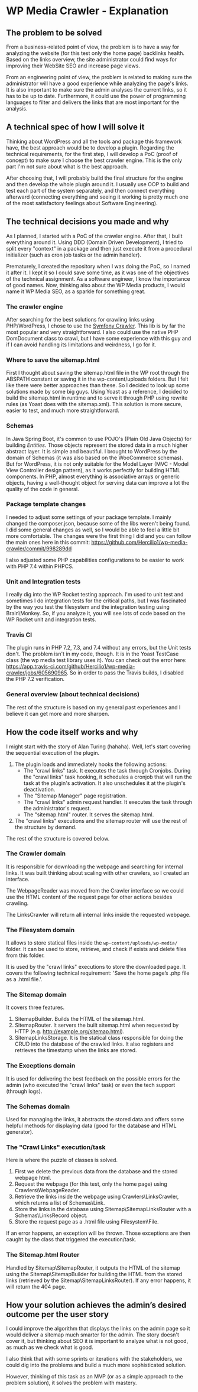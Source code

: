 # WP Media Crawler - Explanation

## The problem to be solved

From a business-related point of view, the problem is to have a way for analyzing the website (for this test only the home page) backlinks health. Based on the links overview, the site administrator could find ways for improving their WebSite SEO and increase page views.

From an engineering point of view, the problem is related to making sure the administrator will have a good experience while analyzing the page's links. It is also important to make sure the admin analyses the current links, so it has to be up to date. Furthermore, it could use the power of programming languages to filter and delivers the links that are most important for the analysis.

## A technical spec of how I will solve it

Thinking about WordPress and all the tools and package this framework have, the best approach would be to develop a plugin. Regarding the technical requirements, for the first step, I will develop a PoC (proof of concept) to make sure I choose the best crawler engine. This is the only part I'm not sure about what is the best approach. 

After choosing that, I will probably build the final structure for the engine and then develop the whole plugin around it. I usually use OOP to build and test each part of the system separately, and then connect everything afterward (connecting everything and seeing it working is pretty much one of the most satisfactory feelings about Software Engineering).

## The technical decisions you made and why

As I planned, I started with a PoC of the crawler engine. After that, I built everything around it. Using DDD (Domain Driven Development), I tried to split every "context" in a package and then just execute it from a procedural initializer (such as cron job tasks or the admin handler). 

Prematurely, I created the repository when I was doing the PoC, so I named it after it. I kept it so I could save some time, as it was one of the objectives of the technical assignment. As a software engineer, I know the importance of good names. Now, thinking also about the WP Media products, I would name it WP Media SEO, as a sparkle for something great.

### The crawler engine

After searching for the best solutions for crawling links using PHP/WordPress, I chose to use the [Symfony Crawler](https://github.com/symfony/dom-crawler). This lib is by far the most popular and very straightforward. I also could use the native PHP DomDocument class to crawl, but I have some experience with this guy and if I can avoid handling its limitations and weirdness, I go for it.

### Where to save the sitemap.html

First I thought about saving the sitemap.html file in the WP root through the ABSPATH constant or saving it in the wp-content/uploads folders. But I felt like there were better approaches than these. So I decided to look up some solutions made by some big guys. Using Yoast as a reference, I decided to build the sitemap.html in runtime and to serve it through PHP using rewrite rules (as Yoast does with the sitemap.xml). This solution is more secure, easier to test, and much more straightforward.

### Schemas

In Java Spring Boot, it's common to use POJO's (Plain Old Java Objects) for building *Entities*. Those objects represent the stored data in a much higher abstract layer. It is simple and beautiful. I brought to WordPress by the domain of Schemas (it was also based on the WooCommerce schemas). But for WordPress, it is not only suitable for the Model Layer (MVC - Model View Controller design pattern), as it works perfectly for building HTML components. In PHP, almost everything is associative arrays or generic objects, having a well-thought object for serving data can improve a lot the quality of the code in general.

### Package template changes

I needed to adjust some settings of your package template. I mainly changed the composer.json, because some of the libs weren't being found. I did some general changes as well, so I would be able to feel a little bit more comfortable. The changes were the first thing I did and you can follow the main ones here in this commit: https://github.com/Hercilio1/wp-media-crawler/commit/998289dd

I also adjusted some PHP capabilities configurations to be easier to work with PHP 7.4 within PHPCS.

### Unit and Integration tests

I really dig into the WP Rocket testing approach. I'm used to unit test and sometimes I do integration tests for the critical paths, but I was fascinated by the way you test the filesystem and the integration testing using Brain\Monkey. So, if you analyze it, you will see lots of code based on the WP Rocket unit and integration tests.

### Travis CI

The plugin runs in PHP 7.2, 7.3, and 7.4 without any errors, but the Unit tests don't. The problem isn't in my code, though. It is in the Yoast TestCase class (the wp media test library uses it). You can check out the error here: https://app.travis-ci.com/github/Hercilio1/wp-media-crawler/jobs/605690965.
So in order to pass the Travis builds, I disabled the PHP 7.2 verification.

### General overview (about technical decisions)

The rest of the structure is based on my general past experiences and I believe it can get more and more sharpen.

## How the code itself works and why

I might start with the story of Alan Turing (hahaha). Well, let's start covering the sequential execution of the plugin.

1. The plugin loads and immediately hooks the following actions:
	- The "crawl links" task. It executes the task through Cronjobs. During the "crawl links" task hooking, it schedules a cronjob that will run the task at the plugin's activation. It also unschedules it at the plugin's deactivation.
	- The "Sitemap Manager" page registration. 
	- The "crawl links" admin request handler. It executes the task through the administrator's request.
	- The "sitemap.html" router. It serves the sitemap.html.
2. The "crawl links" executions and the sitemap router will use the rest of the structure by demand.

The rest of the structure is covered below.

### The Crawler domain

It is responsible for downloading the webpage and searching for internal links. It was built thinking about scaling with other crawlers, so I created an interface.

The WebpageReader was moved from the Crawler interface so we could use the HTML content of the request page for other actions besides crawling.

The LinksCrawler will return all internal links inside the requested webpage.

### The Filesystem domain

It allows to store statical files inside the `wp-content/uploads/wp-media/` folder. It can be used to store, retrieve, and check if exists
and delete files from this folder.

It is used by the "crawl links" executions to store the downloaded page. It covers the following technical requirement: 'Save the home page’s .php file as a .html file.'.

### The Sitemap domain

It covers three features. 

1. SitemapBuilder. Builds the HTML of the sitemap.html. 
2. SitemapRouter. It servers the built sitemap.html when requested by HTTP (e.g. http://example.org/sitemap.html).
3. SitemapLinksStorage. It is the statical class responsible for doing the CRUD into the database of the crawled links. It also registers and retrieves the timestamp when the links are stored.

### The Exceptions domain

It is used for delivering the best feedback on the possible errors for the admin (who executed the "crawl links" task) or even the tech support (through logs).

### The Schemas domain

Used for managing the links, it abstracts the stored data and offers some helpful methods for displaying data (good for the database and HTML generator).

### The "Crawl Links" execution/task

Here is where the puzzle of classes is solved.

1. First we delete the previous data from the database and the stored webpage html.
2. Request the webpage (for this test, only the home page) using Crawlers\WebpageReader.
3. Retrieve the links inside the webpage using Crawlers\LinksCrawler, which returns a list of Schemas\Link.
4. Store the links in the database using Sitemap\SitemapLinksRouter with a Schemas\LinksRecord object.
5. Store the request page as a .html file using Filesystem\File.

If an error happens, an exception will be thrown. Those exceptions are then caught by the class that triggered the execution/task.

### The Sitemap.html Router

Handled by Sitemap\SitemapRouter, it outputs the HTML of the sitemap using the Sitemap\SitemapBuilder for building the HTML from the stored links (retrieved by the Sitemap\SitemapLinksRouter). If any error happens, it will return the 404 page.

## How your solution achieves the admin’s desired outcome per the user story

I could improve the algorithm that displays the links on the admin page so it would deliver a sitemap much smarter for the admin. The story doesn't cover it, but thinking about SEO it is important to analyze what is not good, as much as we check what is good.

I also think that with some sprints or iterations with the stakeholders, we could dig into the problems and build a much more sophisticated solution.

However, thinking of this task as an MVP (or as a simple approach to the problem solution), it solves the problem with mastery. 
